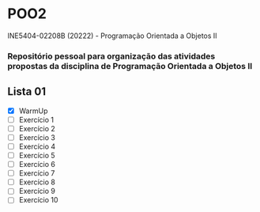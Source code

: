 # POO2
INE5404-02208B (20222) - Programação Orientada a Objetos II

### Repositório pessoal para organização das atividades propostas da disciplina de Programação Orientada a Objetos II 

## Lista 01

- [x] WarmUp
- [ ] Exercício 1
- [ ] Exercício 2
- [ ] Exercício 3
- [ ] Exercício 4
- [ ] Exercício 5
- [ ] Exercício 6
- [ ] Exercício 7
- [ ] Exercício 8
- [ ] Exercício 9
- [ ] Exercício 10
